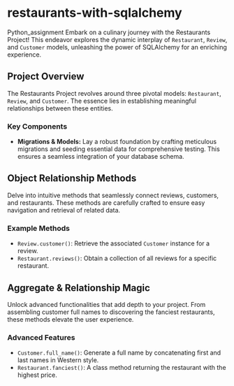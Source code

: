# restaurants-with-sqlalchemy
Python_assignment
Embark on a culinary journey with the Restaurants Project! This endeavor explores the dynamic interplay of `Restaurant`, `Review`, and `Customer` models, unleashing the power of SQLAlchemy for an enriching experience.

## Project Overview

The Restaurants Project revolves around three pivotal models: `Restaurant`, `Review`, and `Customer`. The essence lies in establishing meaningful relationships between these entities.

### Key Components

- **Migrations & Models:** Lay a robust foundation by crafting meticulous migrations and seeding essential data for comprehensive testing. This ensures a seamless integration of your database schema.

## Object Relationship Methods

Delve into intuitive methods that seamlessly connect reviews, customers, and restaurants. These methods are carefully crafted to ensure easy navigation and retrieval of related data.

### Example Methods

- `Review.customer()`: Retrieve the associated `Customer` instance for a review.
- `Restaurant.reviews()`: Obtain a collection of all reviews for a specific restaurant.

## Aggregate & Relationship Magic

Unlock advanced functionalities that add depth to your project. From assembling customer full names to discovering the fanciest restaurants, these methods elevate the user experience.

### Advanced Features

- `Customer.full_name()`: Generate a full name by concatenating first and last names in Western style.
- `Restaurant.fanciest()`: A class method returning the restaurant with the highest price.

